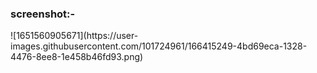 <h3>screenshot:-</h3>
![1651560905671](https://user-images.githubusercontent.com/101724961/166415249-4bd69eca-1328-4476-8ee8-1e458b46fd93.png)
